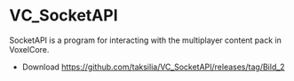 # VС_SocketAPI
SocketAPI is a program for interacting with the multiplayer content pack in VoxelCore.
- Download https://github.com/taksilia/VC_SocketAPI/releases/tag/Bild_2

